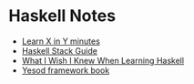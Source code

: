 # Haskell Notes

- [Learn X in Y minutes](https://learnxinyminutes.com/docs/haskell/)
- [Haskell Stack Guide](https://docs.haskellstack.org/en/stable/GUIDE/)
- [What I Wish I Knew When Learning Haskell](http://dev.stephendiehl.com/hask/)
- [Yesod framework book](https://www.yesodweb.com/book)


